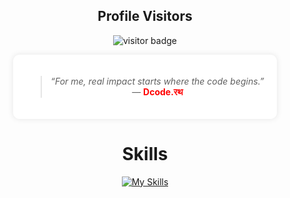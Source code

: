<!-- Visitor Counter -->
<h2 align="center"> Profile Visitors</h2>

<p align="center">
  <img src="https://visitor-badge.laobi.icu/badge?page_id=Dcoderath.Dcoderath&left_color=green&right_color=blue" alt="visitor badge"/>
</p>

<!-- Centered Quote Box -->
<div align="center">
  <div style="background-color: white; padding: 20px; border-radius: 10px; width: fit-content; box-shadow: 0 0 10px rgba(0,0,0,0.1);">
    <blockquote>
      <em>“For me, real impact starts where the code begins.”</em><br>
      — <strong><span style="color:red;">Dcode.रथ</span></strong>
    </blockquote>
  </div>
</div>

<!-- Skills Section -->
<h1 align="center"> Skills</h1>

<p align="center">
  <a href="https://skillicons.dev">
    <img src="https://skillicons.dev/icons?i=js,html,css,bootstrap,cpp,figma,github,mongodb,nextjs,py,react,stackoverflow,tailwind,ts,vscode,bash,linux,powershell,kali,python&perline=16" alt="My Skills">
  </a>
</p>
